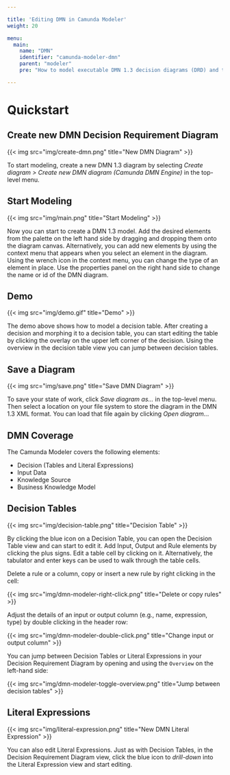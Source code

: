 ```yaml
---

title: 'Editing DMN in Camunda Modeler'
weight: 20

menu:
  main:
    name: "DMN"
    identifier: "camunda-modeler-dmn"
    parent: "modeler"
    pre: "How to model executable DMN 1.3 decision diagrams (DRD) and tables."

---
```


# Quickstart

## Create new DMN Decision Requirement Diagram

{{< img src="img/create-dmn.png" title="New DMN Diagram" >}}

To start modeling, create a new DMN 1.3 diagram by selecting *Create diagram > Create new DMN diagram (Camunda DMN Engine)* in the top-level menu.

## Start Modeling

{{< img src="img/main.png" title="Start Modeling" >}}

Now you can start to create a DMN 1.3 model. Add the desired elements from the palette on the left hand side by dragging and dropping them onto the diagram canvas. Alternatively, you can add new elements by using the context menu that appears when you select an element in the diagram. Using the wrench icon in the context menu, you can change the type of an element in place. Use the properties panel on the right hand side to change the name or id of the DMN diagram.

## Demo

{{< img src="img/demo.gif" title="Demo" >}}

The demo above shows how to model a decision table. After creating a decision and morphing it to a decision table, you can start editing the table by clicking the overlay on the upper left corner of the decision. Using the overview in the decision table view you can jump between decision tables.

## Save a Diagram

{{< img src="img/save.png" title="Save DMN Diagram" >}}

To save your state of work, click *Save diagram as...* in the top-level menu. Then select a location on your file system to store the diagram in the DMN 1.3 XML format. You can load that file again by clicking *Open diagram..*.

## DMN Coverage

The Camunda Modeler covers the following elements:

- Decision (Tables and Literal Expressions)
- Input Data
- Knowledge Source
- Business Knowledge Model

## Decision Tables

{{< img src="img/decision-table.png" title="Decision Table" >}}

By clicking the blue icon on a Decision Table, you can open the Decision Table view and can start to edit it. Add Input, Output and Rule elements by clicking the plus signs. Edit a table cell by clicking on it. Alternatively, the tabulator and enter keys can be used to walk through the table cells.

Delete a rule or a column, copy or insert a new rule by right clicking in the cell:

{{< img src="img/dmn-modeler-right-click.png" title="Delete or copy rules" >}}

Adjust the details of an input or output column (e.g., name, expression, type) by double clicking in the header row:

{{< img src="img/dmn-modeler-double-click.png" title="Change input or output column" >}}

You can jump between Decision Tables or Literal Expressions in your Decision Requirement Diagram by opening and using the `Overview` on the left-hand side:

{{< img src="img/dmn-modeler-toggle-overview.png" title="Jump between decision tables" >}}

## Literal Expressions

{{< img src="img/literal-expression.png" title="New DMN Literal Expression" >}}

You can also edit Literal Expressions. Just as with Decision Tables, in the Decision Requirement Diagram view, click the blue icon to *drill-down* into the Literal Expression view and start editing.
